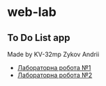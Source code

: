 # web-lab
## To Do List app
Made by KV-32mp Zykov Andrii
- [Лабораторна робота №1](https://docs.google.com/document/d/1wOzj6pSmGi_fO0kECxdRN-OC4GIKy81xBShwpPfuk80/edit?usp=sharing)
- [Лабораторна робота №2](https://docs.google.com/document/d/1iSgUHDX-tI-ZguWU_zPoh9p_wc2HYFRvd_mAGuzzA-M/edit?usp=sharing)
